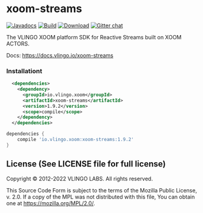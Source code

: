 # xoom-streams

[![Javadocs](http://javadoc.io/badge/io.vlingo.xoom/xoom-streams.svg?color=brightgreen)](http://javadoc.io/doc/io.vlingo.xoom/xoom-streams) [![Build](https://github.com/vlingo/xoom-streams/workflows/Build/badge.svg)](https://github.com/vlingo/xoom-streams/actions?query=workflow%3ABuild) [![Download](https://img.shields.io/maven-central/v/io.vlingo.xoom/xoom-streams?label=maven)](https://search.maven.org/artifact/io.vlingo.xoom/xoom-streams) [![Gitter chat](https://badges.gitter.im/gitterHQ/gitter.png)](https://gitter.im/vlingo-platform-java/streams)

The VLINGO XOOM platform SDK for Reactive Streams built on XOOM ACTORS.

Docs: https://docs.vlingo.io/xoom-streams

### Installationt

```xml
  <dependencies>
    <dependency>
      <groupId>io.vlingo.xoom</groupId>
      <artifactId>xoom-streams</artifactId>
      <version>1.9.2</version>
      <scope>compile</scope>
    </dependency>
  </dependencies>
```

```gradle
dependencies {
    compile 'io.vlingo.xoom:xoom-streams:1.9.2'
}
```

License (See LICENSE file for full license)
-------------------------------------------
Copyright © 2012-2022 VLINGO LABS. All rights reserved.

This Source Code Form is subject to the terms of the
Mozilla Public License, v. 2.0. If a copy of the MPL
was not distributed with this file, You can obtain
one at https://mozilla.org/MPL/2.0/.

